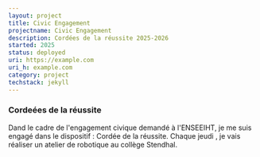 ```yaml
---
layout: project
title: Civic Engagement
projectname: Civic Engagement
description: Cordées de la réussite 2025-2026
started: 2025
status: deployed
uri: https://example.com
uri_h: example.com
category: project
techstack: jekyll
---
```


### Cordeées de la réussite
Dand le cadre de l'engagement civique demandé à l'ENSEEIHT, je me suis engagé dans le dispositif : Cordée de la réussite. Chaque jeudi , je vais réaliser un atelier de robotique au collège Stendhal.

